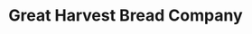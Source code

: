 ---
title: "Great Harvest Bread Company"
url: /fort-collins/great-harvest-bread-company/
shop: Bäckerei
---